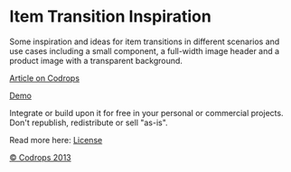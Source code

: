Item Transition Inspiration
=========

Some inspiration and ideas for item transitions in different scenarios and use cases including a small component, a full-width image header and a product image with a transparent background.

[Article on Codrops](http://tympanus.net/codrops/?p=18632)

[Demo](http://tympanus.net/Development/ItemTransitions/)

Integrate or build upon it for free in your personal or commercial projects. Don't republish, redistribute or sell "as-is". 

Read more here: [License](http://tympanus.net/codrops/licensing/)


[© Codrops 2013](http://www.codrops.com)